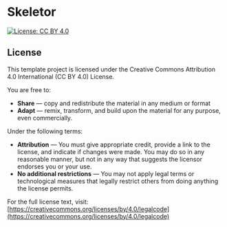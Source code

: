 # Skeletor
[![License: CC BY 4.0](https://img.shields.io/badge/License-CC%20BY%204.0-lightgrey.svg)](https://creativecommons.org/licenses/by/4.0/)


## License
This template project is licensed under the Creative Commons Attribution 4.0 International (CC BY 4.0) License. 

You are free to:
- **Share** — copy and redistribute the material in any medium or format
- **Adapt** — remix, transform, and build upon the material for any purpose, even commercially.

Under the following terms:
- **Attribution** — You must give appropriate credit, provide a link to the license, and indicate if changes were made. You may do so in any reasonable manner, but not in any way that suggests the licensor endorses you or your use.
- **No additional restrictions** — You may not apply legal terms or technological measures that legally restrict others from doing anything the license permits.

For the full license text, visit: [https://creativecommons.org/licenses/by/4.0/legalcode](https://creativecommons.org/licenses/by/4.0/legalcode)
